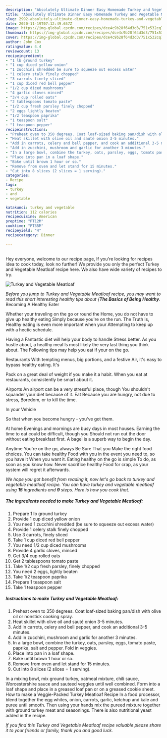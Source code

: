 ```yaml
---
description: "Absolutely Ultimate Dinner Easy Homemade Turkey and Vegetable Meatloaf"
title: "Absolutely Ultimate Dinner Easy Homemade Turkey and Vegetable Meatloaf"
slug: 2992-absolutely-ultimate-dinner-easy-homemade-turkey-and-vegetable-meatloaf
date: 2020-11-19T07:12:49.657Z
image: https://img-global.cpcdn.com/recipes/dce4c9b28f64d3d3/751x532cq70/turkey-and-vegetable-meatloaf-recipe-main-photo.jpg
thumbnail: https://img-global.cpcdn.com/recipes/dce4c9b28f64d3d3/751x532cq70/turkey-and-vegetable-meatloaf-recipe-main-photo.jpg
cover: https://img-global.cpcdn.com/recipes/dce4c9b28f64d3d3/751x532cq70/turkey-and-vegetable-meatloaf-recipe-main-photo.jpg
author: John Cox
ratingvalue: 4.4
reviewcount: 13
recipeingredient:
- "1 lb ground turkey"
- "1 cup diced yellow onion"
- "1 zucchini shredded be sure to squeeze out excess water"
- "1 celery stalk finely chopped"
- "3 carrots finely sliced"
- "1 cup diced red bell pepper"
- "1/2 cup diced mushrooms"
- "4 garlic cloves minced"
- "3/4 cup rolled oats"
- "2 tablespoons tomato paste"
- "1/2 cup fresh parsley finely chopped"
- "2 eggs lightly beaten"
- "1/2 teaspoon paprika"
- "1 teaspoon salt"
- "1 teaspoon pepper"
recipeinstructions:
- "Preheat oven to 350 degrees. Coat loaf-sized baking pan/dish with olive oil or nonstick cooking spray."
- "Heat skillet with olive oil and sauté onion 3-5 minutes."
- "Add in carrots, celery and bell pepper, and cook an additional 3-5 minutes."
- "Add in zucchini, mushroom and garlic for another 3 minutes."
- "In a large bowl, combine the turkey, oats, parsley, eggs, tomato paste, paprika, salt and pepper. Fold in veggies."
- "Place into pan in a loaf shape."
- "Bake until brown 1 hour or so."
- "Remove from oven and let stand for 15 minutes."
- "Cut into 8 slices (2 slices = 1 serving)."
categories:
- Recipe
tags:
- turkey
- and
- vegetable

katakunci: turkey and vegetable 
nutrition: 112 calories
recipecuisine: American
preptime: "PT12M"
cooktime: "PT35M"
recipeyield: "4"
recipecategory: Dinner

---
```

<br>
Hey everyone, welcome to our recipe page, If you're looking for recipes idea to cook today, look no further! We provide you only the perfect Turkey and Vegetable Meatloaf recipe here. We also have wide variety of recipes to try.
<br>


![Turkey and Vegetable Meatloaf](https://img-global.cpcdn.com/recipes/dce4c9b28f64d3d3/751x532cq70/turkey-and-vegetable-meatloaf-recipe-main-photo.jpg)

<i>Before you jump to Turkey and Vegetable Meatloaf recipe, you may want to read this short interesting healthy tips about {<strong>The Basics of Being Healthy</strong>.</i>
Becoming A Healthy Eater

Whether your traveling on the go or round the
Home, you do not have to give up healthy eating
Simply because you're on the run. The Truth Is,
Healthy eating is even more important when your
Attempting to keep up with a hectic schedule.

Having a Fantastic diet will help your body to handle
Stress better. As you hustle about, a healthy meal
Is most likely the very last thing you think about. The
Following tips may help you eat if your on the go.

Restaurants
With tempting menus, big portions, and a festive
Air, it's easy to bypass healthy eating. It's

Pack on a great deal of weight if you make it a habit.
When you eat at restaurants, consistently be smart
about it.

Airports
An airport can be a very stressful place, though 
You shouldn't squander your diet because of it. Eat
Because you are hungry, not due to stress,
Boredom, or to kill the time.

In your Vehicle 

So that when you become hungry - you've got them.

At home
Evenings and mornings are busy days in most houses.
Earning the time to eat could be difficult, though you
Should not run out the door without eating breakfast
first. 
A bagel is a superb way to begin the day.

Anytime You're on the go, always Be Sure That you
Make the right food choices. You can take healthy
Food with you in the event you need to, so you have it
When you want it. Eating healthy on the go is simple 
To do, as soon as you know how. Never sacrifice healthy
Food for crap, as your system will regret it afterwards.


<i>We hope you got benefit from reading it, now let's go back to turkey and vegetable meatloaf recipe. You can have turkey and vegetable meatloaf using <strong>15</strong> ingredients and <strong>9</strong> steps. Here is how you cook that.
</i>

##### The ingredients needed to make Turkey and Vegetable Meatloaf:

1. Prepare 1 lb ground turkey
1. Provide 1 cup diced yellow onion
1. You need 1 zucchini shredded (be sure to squeeze out excess water)
1. Provide 1 celery stalk finely chopped
1. Use 3 carrots, finely sliced
1. Take 1 cup diced red bell pepper
1. You need 1/2 cup diced mushrooms
1. Provide 4 garlic cloves, minced
1. Get 3/4 cup rolled oats
1. Get 2 tablespoons tomato paste
1. Take 1/2 cup fresh parsley, finely chopped
1. You need 2 eggs, lightly beaten
1. Take 1/2 teaspoon paprika
1. Prepare 1 teaspoon salt
1. Take 1 teaspoon pepper


##### Instructions to make Turkey and Vegetable Meatloaf:

1. Preheat oven to 350 degrees. Coat loaf-sized baking pan/dish with olive oil or nonstick cooking spray.
1. Heat skillet with olive oil and sauté onion 3-5 minutes.
1. Add in carrots, celery and bell pepper, and cook an additional 3-5 minutes.
1. Add in zucchini, mushroom and garlic for another 3 minutes.
1. In a large bowl, combine the turkey, oats, parsley, eggs, tomato paste, paprika, salt and pepper. Fold in veggies.
1. Place into pan in a loaf shape.
1. Bake until brown 1 hour or so.
1. Remove from oven and let stand for 15 minutes.
1. Cut into 8 slices (2 slices = 1 serving).


In a mixing bowl, mix ground turkey, oatmeal mixture, chili sauce, Worcestershire sauce and sauteed veggies until well combined. Form into a loaf shape and place in a greased loaf pan or on a greased cookie sheet. How to make a Veggie-Packed Turkey Meatloaf Recipe In a food processor, blend together the egg whites, onion, carrots, garlic, ketchup and kale and puree until smooth. Then using your hands mix the pureed mixture together with ground turkey meat and seasonings. There is also nutritional yeast added in the recipe. 

<i>If you find this Turkey and Vegetable Meatloaf recipe valuable please share it to your friends or family, thank you and good luck.</i>
